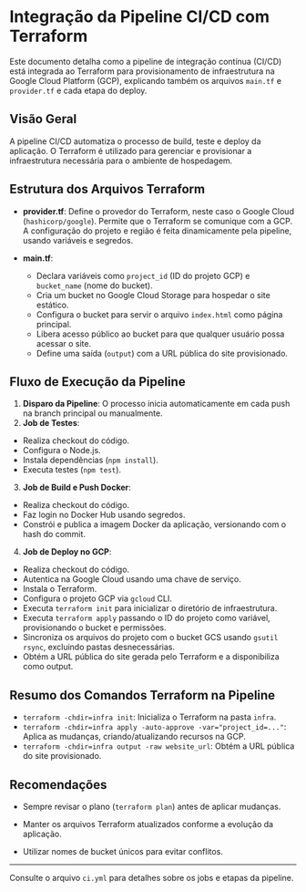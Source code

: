 # Integração da Pipeline CI/CD com Terraform

Este documento detalha como a pipeline de integração contínua (CI/CD) está integrada ao Terraform para provisionamento de infraestrutura na Google Cloud Platform (GCP), explicando também os arquivos `main.tf` e `provider.tf` e cada etapa do deploy.

## Visão Geral

A pipeline CI/CD automatiza o processo de build, teste e deploy da aplicação. O Terraform é utilizado para gerenciar e provisionar a infraestrutura necessária para o ambiente de hospedagem.

## Estrutura dos Arquivos Terraform

- **provider.tf**: Define o provedor do Terraform, neste caso o Google Cloud (`hashicorp/google`). Permite que o Terraform se comunique com a GCP. A configuração do projeto e região é feita dinamicamente pela pipeline, usando variáveis e segredos.

- **main.tf**:
  - Declara variáveis como `project_id` (ID do projeto GCP) e `bucket_name` (nome do bucket).
  - Cria um bucket no Google Cloud Storage para hospedar o site estático.
  - Configura o bucket para servir o arquivo `index.html` como página principal.
  - Libera acesso público ao bucket para que qualquer usuário possa acessar o site.
  - Define uma saída (`output`) com a URL pública do site provisionado.

## Fluxo de Execução da Pipeline

1. **Disparo da Pipeline**: O processo inicia automaticamente em cada push na branch principal ou manualmente.
2. **Job de Testes**:
  - Realiza checkout do código.
  - Configura o Node.js.
  - Instala dependências (`npm install`).
  - Executa testes (`npm test`).
3. **Job de Build e Push Docker**:
  - Realiza checkout do código.
  - Faz login no Docker Hub usando segredos.
  - Constrói e publica a imagem Docker da aplicação, versionando com o hash do commit.
4. **Job de Deploy no GCP**:
  - Realiza checkout do código.
  - Autentica na Google Cloud usando uma chave de serviço.
  - Instala o Terraform.
  - Configura o projeto GCP via `gcloud` CLI.
  - Executa `terraform init` para inicializar o diretório de infraestrutura.
  - Executa `terraform apply` passando o ID do projeto como variável, provisionando o bucket e permissões.
  - Sincroniza os arquivos do projeto com o bucket GCS usando `gsutil rsync`, excluindo pastas desnecessárias.
  - Obtém a URL pública do site gerada pelo Terraform e a disponibiliza como output.

## Resumo dos Comandos Terraform na Pipeline
- `terraform -chdir=infra init`: Inicializa o Terraform na pasta `infra`.
- `terraform -chdir=infra apply -auto-approve -var="project_id=..."`: Aplica as mudanças, criando/atualizando recursos na GCP.
- `terraform -chdir=infra output -raw website_url`: Obtém a URL pública do site provisionado.


## Recomendações
- Sempre revisar o plano (`terraform plan`) antes de aplicar mudanças.
- Manter os arquivos Terraform atualizados conforme a evolução da aplicação.

- Utilizar nomes de bucket únicos para evitar conflitos.

---

Consulte o arquivo `ci.yml` para detalhes sobre os jobs e etapas da pipeline.